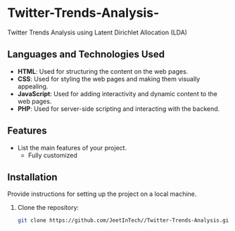 # Twitter-Trends-Analysis-
Twitter Trends Analysis  using Latent Dirichlet Allocation (LDA)  

## Languages and Technologies Used

- **HTML**: Used for structuring the content on the web pages.
- **CSS**: Used for styling the web pages and making them visually appealing.
- **JavaScript**: Used for adding interactivity and dynamic content to the web pages.
- **PHP**: Used for server-side scripting and interacting with the backend.

## Features

- List the main features of your project.
  - Fully customized 

## Installation

Provide instructions for setting up the project on a local machine.

1. Clone the repository:
   ```bash
   git clone https://github.com/JeetInTech//Twitter-Trends-Analysis.git
